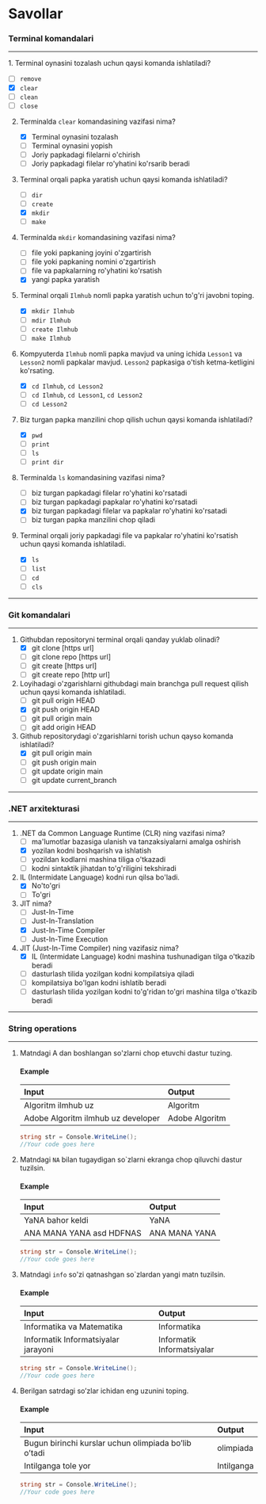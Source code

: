 # Savollar

### Terminal komandalari
<hr>
1. Terminal oynasini tozalash uchun qaysi komanda ishlatiladi?

   - [ ] `remove`
   - [x] `clear`
   - [ ] `clean`
   - [ ] `close`

2. Terminalda `clear` komandasining vazifasi nima?

   - [x] Terminal oynasini tozalash
   - [ ] Terminal oynasini yopish
   - [ ] Joriy papkadagi filelarni o'chirish
   - [ ] Joriy papkadagi filelar ro'yhatini ko'rsarib beradi

3. Terminal orqali papka yaratish uchun qaysi komanda ishlatiladi?

   - [ ] `dir`
   - [ ] `create`
   - [x] `mkdir`
   - [ ] `make`

4. Terminalda `mkdir` komandasining vazifasi nima?
   
   - [ ] file yoki papkaning joyini o'zgartirish
   - [ ] file yoki papkaning nomini o'zgartirish
   - [ ] file va papkalarning ro'yhatini ko'rsatish
   - [x] yangi papka yaratish

5. Terminal orqali `Ilmhub` nomli papka yaratish uchun to'g'ri javobni toping.
   - [x] `mkdir Ilmhub`
   - [ ] `mdir Ilmhub`
   - [ ] `create Ilmhub`
   - [ ] `make Ilmhub`

6. Kompyuterda `Ilmhub` nomli papka mavjud va uning ichida `Lesson1` va `Lesson2` nomli papkalar mavjud. `Lesson2` papkasiga o'tish ketma-ketligini ko'rsating.
   - [x] `cd Ilmhub`, `cd Lesson2`
   - [ ] `cd Ilmhub`, `cd Lesson1`, `cd Lesson2`
   - [ ] `cd Lesson2`

7. Biz turgan papka manzilini chop qilish uchun qaysi komanda ishlatiladi?
   - [x] `pwd`
   - [ ] `print`
   - [ ] `ls`
   - [ ] `print dir`

8. Terminalda `ls` komandasining vazifasi nima?
   - [ ] biz turgan papkadagi filelar ro'yhatini ko'rsatadi
   - [ ] biz turgan papkadagi papkalar ro'yhatini ko'rsatadi
   - [x] biz turgan papkadagi filelar va papkalar ro'yhatini ko'rsatadi
   - [ ] biz turgan papka manzilini chop qiladi

9. Terminal orqali joriy papkadagi file va papkalar ro'yhatini ko'rsatish uchun qaysi komanda ishlatiladi.
   - [x] `ls`
   - [ ] `list`
   - [ ] `cd`
   - [ ] `cls`

<hr>

### Git komandalari

<hr>

1. Githubdan repositoryni terminal orqali qanday yuklab olinadi?
    - [x] git clone [https url]
    - [ ] git clone repo [https url]
    - [ ] git create [https url]
    - [ ] git create repo [http url]

2. Loyihadagi o'zgarishlarni githubdagi main branchga pull request qilish uchun qaysi komanda ishlatiladi.
   - [ ] git pull origin HEAD
   - [x] git push origin HEAD
   - [ ] git pull origin main
   - [ ] git add origin HEAD

3. Github repositorydagi o'zgarishlarni torish uchun qayso komanda ishlatiladi?
   - [x] git pull origin main
   - [ ] git push origin main
   - [ ] git update origin main
   - [ ] git update current_branch

<hr>

### .NET arxitekturasi

<hr>

1. .NET da Common Language Runtime (CLR) ning vazifasi nima? 
   - [ ] ma'lumotlar bazasiga ulanish va tanzaksiyalarni amalga oshirish
   - [x] yozilan kodni boshqarish va ishlatish
   - [ ] yozildan kodlarni mashina tiliga o'tkazadi
   - [ ] kodni sintaktik jihatdan to'g'riligini tekshiradi

2. IL (Intermidate Language) kodni run qilsa bo'ladi.
   - [x] No'to'gri
   - [ ] To'gri

3. JIT nima?
   - [ ] Just-In-Time
   - [ ] Just-In-Translation
   - [x] Just-In-Time Compiler
   - [ ] Just-In-Time Execution

4. JIT (Just-In-Time Compiler) ning vazifasiz nima?
   - [x] IL (Intermidate Language) kodni mashina tushunadigan tilga o'tkazib beradi
   - [ ] dasturlash tilida yozilgan kodni kompilatsiya qiladi
   - [ ] kompilatsiya bo'lgan kodni ishlatib beradi
   - [ ] dasturlash tilida yozilgan kodni to'g'ridan to'gri mashina tilga o'tkazib beradi
<hr>

### String operations

<hr>

1. Matndagi A dan boshlangan so'zlarni chop etuvchi dastur tuzing. <br>
   
   #### Example
   | Input | Output |
   | :--- | :--- |
   | Algoritm ilmhub uz | Algoritm |
   | Adobe Algoritm ilmhub uz developer | Adobe Algoritm |

   ```csharp
   string str = Console.WriteLine();
   //Your code goes here
   ```

2. Matndagi `NA` bilan tugaydigan so`zlarni ekranga chop qiluvchi dastur tuzilsin.<br>
   
   #### Example
   | Input | Output |
   | :--- | :--- |
   | YaNA bahor keldi | YaNA |
   | ANA MANA YANA asd HDFNAS | ANA MANA YANA |

   ```csharp
   string str = Console.WriteLine();
   //Your code goes here
   ```
3. Matndagi `info` so'zi qatnashgan so`zlardan yangi matn tuzilsin.

   #### Example
   | Input | Output |
   | :--- | :--- |
   | Informatika va Matematika | Informatika |
   | Informatik Informatsiyalar jarayoni | Informatik Informatsiyalar |

   ```csharp
   string str = Console.WriteLine();
   //Your code goes here

4. Berilgan satrdagi so’zlar ichidan eng uzunini toping.

   #### Example
   | Input | Output |
   | :--- | :--- |
   | Bugun birinchi kurslar uchun olimpiada bo’lib o’tadi | olimpiada |
   | Intilganga tole yor | Intilganga |

   ```csharp
   string str = Console.WriteLine();
   //Your code goes here